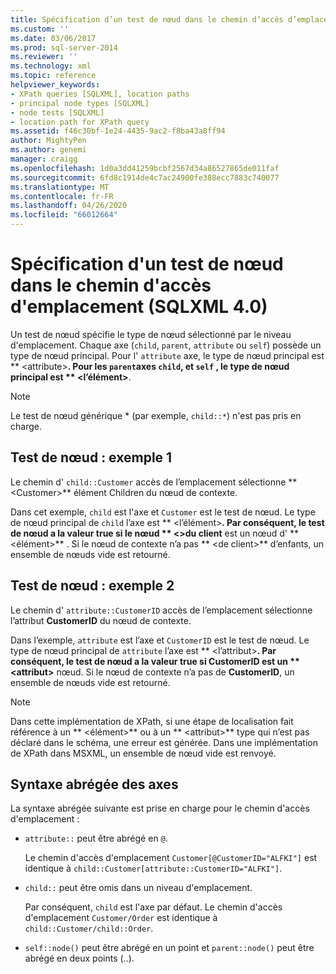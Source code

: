 ```yaml
---
title: Spécification d’un test de nœud dans le chemin d’accès d’emplacement (SQLXML 4,0) | Microsoft Docs
ms.custom: ''
ms.date: 03/06/2017
ms.prod: sql-server-2014
ms.reviewer: ''
ms.technology: xml
ms.topic: reference
helpviewer_keywords:
- XPath queries [SQLXML], location paths
- principal node types [SQLXML]
- node tests [SQLXML]
- location path for XPath query
ms.assetid: f46c30bf-1e24-4435-9ac2-f8ba43a8ff94
author: MightyPen
ms.author: genemi
manager: craigg
ms.openlocfilehash: 1d0a3dd41259bcbf2567d34a86527865de011faf
ms.sourcegitcommit: 6fd8c1914de4c7ac24900fe388ecc7883c740077
ms.translationtype: MT
ms.contentlocale: fr-FR
ms.lasthandoff: 04/26/2020
ms.locfileid: "66012664"
---
```

# <a name="specifying-a-node-test-in-the-location-path-sqlxml-40"></a>Spécification d'un test de nœud dans le chemin d'accès d'emplacement (SQLXML 4.0)
  Un test de nœud spécifie le type de nœud sélectionné par le niveau d'emplacement. Chaque axe (`child`, `parent`, `attribute` ou `self`) possède un type de nœud principal. Pour l' `attribute` axe, le type de nœud principal est ** \<attribute>**. Pour les `parent`axes `child`, et `self` , le type de nœud principal est ** \<l’élément>**.  
  
> [!NOTE]  
>  Le test de nœud générique * (par exemple, `child::*`) n'est pas pris en charge.  
  
## <a name="node-test-example-1"></a>Test de nœud : exemple 1  
 Le chemin d' `child::Customer` accès de l’emplacement sélectionne ** \<Customer>** élément Children du nœud de contexte.  
  
 Dans cet exemple, `child` est l'axe et `Customer` est le test de nœud. Le type de nœud principal de `child` l’axe est ** \<l’élément>**. Par conséquent, le test de nœud a la valeur true si le nœud ** \<>du client** est un nœud d' ** \<élément>** . Si le nœud de contexte n’a pas ** \<de client>** d’enfants, un ensemble de nœuds vide est retourné.  
  
## <a name="node-test-example-2"></a>Test de nœud : exemple 2  
 Le chemin d' `attribute::CustomerID` accès de l’emplacement sélectionne l’attribut **CustomerID** du nœud de contexte.  
  
 Dans l’exemple, `attribute` est l’axe et `CustomerID` est le test de nœud. Le type de nœud principal de `attribute` l’axe est ** \<l’attribut>**. Par conséquent, le test de nœud a la valeur true si **CustomerID** est un ** \<attribut>** nœud. Si le nœud de contexte n’a pas de **CustomerID**, un ensemble de nœuds vide est retourné.  
  
> [!NOTE]  
>  Dans cette implémentation de XPath, si une étape de localisation fait référence à un ** \<élément>** ou à un ** \<attribut>** type qui n’est pas déclaré dans le schéma, une erreur est générée. Dans une implémentation de XPath dans MSXML, un ensemble de nœud vide est renvoyé.  
  
## <a name="abbreviated-syntax-for-the-axes"></a>Syntaxe abrégée des axes  
 La syntaxe abrégée suivante est prise en charge pour le chemin d'accès d'emplacement :  
  
-   `attribute::` peut être abrégé en `@`.  
  
     Le chemin d'accès d'emplacement `Customer[@CustomerID="ALFKI"]` est identique à `child::Customer[attribute::CustomerID="ALFKI"]`.  
  
-   `child::` peut être omis dans un niveau d'emplacement.  
  
     Par conséquent, `child` est l'axe par défaut. Le chemin d'accès d'emplacement `Customer/Order` est identique à `child::Customer/child::Order`.  
  
-   `self::node()` peut être abrégé en un point et `parent::node()` peut être abrégé en deux points (..).  
  
  
